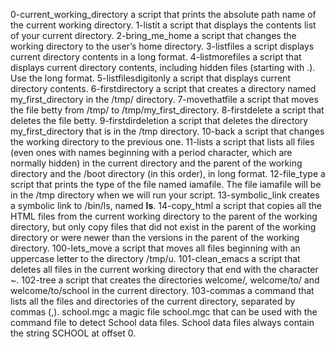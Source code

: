 0-current_working_directory a script that prints the absolute path name of the current working directory.
1-listit a script that displays the contents list of your current directory.
2-bring_me_home a script that changes the working directory to the user’s home directory.
3-listfiles a script displays current directory contents in a long format.
4-listmorefiles a script that displays current directory contents, including hidden files (starting with .). Use the long format.
5-listfilesdigitonly a script that displays current directory contents.
6-firstdirectory a script that creates a directory named my_first_directory in the /tmp/ directory.
7-movethatfile a script that moves the file betty from /tmp/ to /tmp/my_first_directory.
8-firstdelete a script that deletes the file betty.
9-firstdirdeletion a script that deletes the directory my_first_directory that is in the /tmp directory.
10-back a script that changes the working directory to the previous one.
11-lists a script that lists all files (even ones with names beginning with a period character, which are normally hidden) in the current directory and the parent of the working directory and the /boot directory (in this order), in long format.
12-file_type a script that prints the type of the file named iamafile. The file iamafile will be in the /tmp directory when we will run your script.
13-symbolic_link creates a symbolic link to /bin/ls, named __ls__.
14-copy_html a script that copies all the HTML files from the current working directory to the parent of the working directory, but only copy files that did not exist in the parent of the working directory or were newer than the versions in the parent of the working directory.
100-lets_move a script that moves all files beginning with an uppercase letter to the directory /tmp/u.
101-clean_emacs a script that deletes all files in the current working directory that end with the character ~.
102-tree a script that creates the directories welcome/, welcome/to/ and welcome/to/school in the current directory.
103-commas a command that lists all the files and directories of the current directory, separated by commas (,).
school.mgc a magic file school.mgc that can be used with the command file to detect School data files. School data files always contain the string SCHOOL at offset 0.
